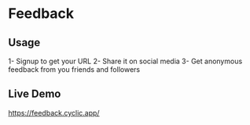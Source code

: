 # Feedback

## Usage
1- Signup to get your URL
2- Share it on social media
3- Get anonymous feedback from you friends and followers

## Live Demo
https://feedback.cyclic.app/


